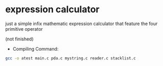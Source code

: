 # expression calculator
just a simple infix mathematic expression calculator that feature the four primitive operator

(not finished)

* Compiling Command:
```bash
gcc -o atest main.c pda.c mystring.c reader.c stacklist.c
```

